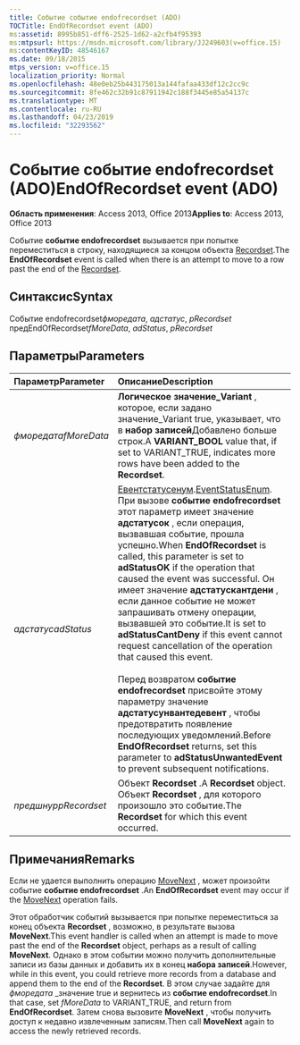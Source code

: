 ```yaml
---
title: Событие событие endofrecordset (ADO)
TOCTitle: EndOfRecordset event (ADO)
ms:assetid: 8995b851-dff6-2525-1d62-a2cfb4f95393
ms:mtpsurl: https://msdn.microsoft.com/library/JJ249603(v=office.15)
ms:contentKeyID: 48546167
ms.date: 09/18/2015
mtps_version: v=office.15
localization_priority: Normal
ms.openlocfilehash: 48e0eb25b443175013a144fafaa433df12c2cc9c
ms.sourcegitcommit: 8fe462c32b91c87911942c188f3445e85a54137c
ms.translationtype: MT
ms.contentlocale: ru-RU
ms.lasthandoff: 04/23/2019
ms.locfileid: "32293562"
---
```

# <a name="endofrecordset-event-ado"></a><span data-ttu-id="3ad6c-102">Событие событие endofrecordset (ADO)</span><span class="sxs-lookup"><span data-stu-id="3ad6c-102">EndOfRecordset event (ADO)</span></span>

<span data-ttu-id="3ad6c-103">**Область применения**: Access 2013, Office 2013</span><span class="sxs-lookup"><span data-stu-id="3ad6c-103">**Applies to**: Access 2013, Office 2013</span></span>

<span data-ttu-id="3ad6c-104">Событие **событие endofrecordset** вызывается при попытке переместиться в строку, находящиеся за концом объекта [Recordset](recordset-object-ado.md).</span><span class="sxs-lookup"><span data-stu-id="3ad6c-104">The **EndOfRecordset** event is called when there is an attempt to move to a row past the end of the [Recordset](recordset-object-ado.md).</span></span>

## <a name="syntax"></a><span data-ttu-id="3ad6c-105">Синтаксис</span><span class="sxs-lookup"><span data-stu-id="3ad6c-105">Syntax</span></span>

<span data-ttu-id="3ad6c-106">Событие endofrecordset*фморедата*, *адстатус*, *pRecordset* пред</span><span class="sxs-lookup"><span data-stu-id="3ad6c-106">EndOfRecordset*fMoreData*, *adStatus*, *pRecordset*</span></span>

## <a name="parameters"></a><span data-ttu-id="3ad6c-107">Параметры</span><span class="sxs-lookup"><span data-stu-id="3ad6c-107">Parameters</span></span>

|<span data-ttu-id="3ad6c-108">Параметр</span><span class="sxs-lookup"><span data-stu-id="3ad6c-108">Parameter</span></span>|<span data-ttu-id="3ad6c-109">Описание</span><span class="sxs-lookup"><span data-stu-id="3ad6c-109">Description</span></span>|
|:--------|:----------|
|<span data-ttu-id="3ad6c-110">*фморедата*</span><span class="sxs-lookup"><span data-stu-id="3ad6c-110">*fMoreData*</span></span> |<span data-ttu-id="3ad6c-111">**Логическое значение\_Variant** , которое, если задано значение\_Variant true, указывает, что в **набор записей**Добавлено больше строк.</span><span class="sxs-lookup"><span data-stu-id="3ad6c-111">A **VARIANT\_BOOL** value that, if set to VARIANT\_TRUE, indicates more rows have been added to the **Recordset**.</span></span>|
|<span data-ttu-id="3ad6c-112">*адстатус*</span><span class="sxs-lookup"><span data-stu-id="3ad6c-112">*adStatus*</span></span> |<span data-ttu-id="3ad6c-113">[Евентстатусенум](eventstatusenum.md).</span><span class="sxs-lookup"><span data-stu-id="3ad6c-113">[EventStatusEnum](eventstatusenum.md).</span></span> <span data-ttu-id="3ad6c-114">При вызове **событие endofrecordset** этот параметр имеет значение **адстатусок** , если операция, вызвавшая событие, прошла успешно.</span><span class="sxs-lookup"><span data-stu-id="3ad6c-114">When **EndOfRecordset** is called, this parameter is set to **adStatusOK** if the operation that caused the event was successful.</span></span> <span data-ttu-id="3ad6c-115">Он имеет значение **адстатускантдени** , если данное событие не может запрашивать отмену операции, вызвавшей это событие.</span><span class="sxs-lookup"><span data-stu-id="3ad6c-115">It is set to **adStatusCantDeny** if this event cannot request cancellation of the operation that caused this event.</span></span><br/><br/><span data-ttu-id="3ad6c-116">Перед возвратом **событие endofrecordset** присвойте этому параметру значение **адстатусунвантедевент** , чтобы предотвратить появление последующих уведомлений.</span><span class="sxs-lookup"><span data-stu-id="3ad6c-116">Before **EndOfRecordset** returns, set this parameter to **adStatusUnwantedEvent** to prevent subsequent notifications.</span></span>|
|<span data-ttu-id="3ad6c-117">*предшнур*</span><span class="sxs-lookup"><span data-stu-id="3ad6c-117">*pRecordset*</span></span> | <span data-ttu-id="3ad6c-118">Объект **Recordset** .</span><span class="sxs-lookup"><span data-stu-id="3ad6c-118">A **Recordset** object.</span></span> <span data-ttu-id="3ad6c-119">Объект **Recordset** , для которого произошло это событие.</span><span class="sxs-lookup"><span data-stu-id="3ad6c-119">The **Recordset** for which this event occurred.</span></span>|

## <a name="remarks"></a><span data-ttu-id="3ad6c-120">Примечания</span><span class="sxs-lookup"><span data-stu-id="3ad6c-120">Remarks</span></span>

<span data-ttu-id="3ad6c-121">Если не удается выполнить операцию [MoveNext](movefirst-movelast-movenext-and-moveprevious-methods-ado.md) , может произойти событие **событие endofrecordset** .</span><span class="sxs-lookup"><span data-stu-id="3ad6c-121">An **EndOfRecordset** event may occur if the [MoveNext](movefirst-movelast-movenext-and-moveprevious-methods-ado.md) operation fails.</span></span>

<span data-ttu-id="3ad6c-122">Этот обработчик событий вызывается при попытке переместиться за конец объекта **Recordset** , возможно, в результате вызова **MoveNext**.</span><span class="sxs-lookup"><span data-stu-id="3ad6c-122">This event handler is called when an attempt is made to move past the end of the **Recordset** object, perhaps as a result of calling **MoveNext**.</span></span> <span data-ttu-id="3ad6c-123">Однако в этом событии можно получить дополнительные записи из базы данных и добавить их в конец **набора записей**.</span><span class="sxs-lookup"><span data-stu-id="3ad6c-123">However, while in this event, you could retrieve more records from a database and append them to the end of the **Recordset**.</span></span> <span data-ttu-id="3ad6c-124">В этом случае задайте для *фморедата* \_значение true и вернитесь из **событие endofrecordset**.</span><span class="sxs-lookup"><span data-stu-id="3ad6c-124">In that case, set *fMoreData* to VARIANT\_TRUE, and return from **EndOfRecordset**.</span></span> <span data-ttu-id="3ad6c-125">Затем снова вызовите **MoveNext** , чтобы получить доступ к недавно извлеченным записям.</span><span class="sxs-lookup"><span data-stu-id="3ad6c-125">Then call **MoveNext** again to access the newly retrieved records.</span></span>

